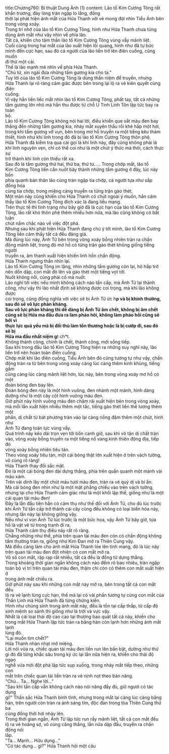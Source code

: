 title:Chương760: Bí thuật Dung Ảnh (1)
content:
Lão tổ Kim Cương Tông rất khẩn trương, đáy lòng tràn ngập lo lắng, đồng<br>thời lại phát hiện ánh mắt của Hứa Thanh với vẻ mong đợi nhìn Tiểu Ảnh bên<br>trong vòng xoáy.<br>Trong trí nhớ của lão tổ Kim Cương Tông, hình như Hứa Thanh chưa từng<br>dùng ánh mắt như vậy nhìn về phía lão.<br>Tất cả, khiến cho tâm thần lão tổ Kim Cương Tông vùng vẫy mãnh liệt.<br>Cuối cùng trong hai mắt của lão xuất hiện lôi quang, hình như đã tự bức<br>mình đến cực hạn, sau đó cả người của lão liền trở lên điên cuồng, cũng muốn<br>đi thử một cái.<br>Thế là lão mạnh mẽ nhìn về phía Hứa Thanh.<br>"Chủ tử, xin ngài đưa những tấm gương kia cho ta."<br>Tuy lời của lão tổ Kim Cương Tông là dùng thần niệm để truyền, nhưng<br>Hứa Thanh lại rõ ràng cảm giác được bên trong lại lộ ra vẻ kiên quyết cùng điên<br>cuồng.<br>Vì vậy hắn liền liếc mắt nhìn lão tổ Kim Cương Tông, phất tay, tất cả những<br>tấm gương lớn nhỏ mà hắn thu được từ chỗ U Tinh Linh Tôn lập tức bay ra toàn<br>bộ.<br>Lão tổ Kim Cương Tông không nói hai lời, điều khiển que sắt màu đen bay<br>thẳng đến những tấm gương kia, nháy mắt xuyên thấu rồi khẽ hấp một hơi,<br>trong khi tấm gương vỡ vụn, bên trong mơ hồ truyền ra một tiếng kêu thảm<br>thiết, hình như khí linh trong đó đã bị lão tổ Kim Cương Tông thôn phệ.<br>Hứa Thanh đã kiểm tra qua cái gọi là khí linh này, đây cũng không phải là<br>khí linh nguyên vẹn, chỉ có thể coi như là một chút ý thức mà thôi, cách thực sự<br>trở thành khí linh còn thiếu rất xa.<br>Sau đó là tấm gương thứ hai, thứ ba, thứ tư..... Trong chớp mắt, lão tổ<br>Kim Cương Tông liền cắn nuốt bảy thành những tấm gương ở đây, lúc này bốn<br>phía quanh bản thân lão cũng tràn ngập tia chớp, cả người tựa như sắp đồng hóa<br>cùng tia chớp, trong miệng càng truyền ra từng trận gào thét.<br>Một màn này cũng khiến cho Hứa Thanh có chút ngoài ý muốn, hắn cảm<br>thấy lão tổ Kim Cương Tông đích xác là đang liều mạng.<br>Trên thực tế thì tình trạng như bây giờ đã là cực hạn của lão tổ Kim Cương<br>Tông, lão rất khó thôn phệ thêm nhiều hơn nữa, mà lão cũng không có bất luận<br>chút nắm chắc nào về việc đột phá.<br>Nhưng sau khi phát hiện Hứa Thanh đang chú ý tới mình, lão tổ Kim Cương<br>Tông liền cảm thấy tất cả đều đáng giá.<br>Mà đúng lúc này, Ảnh Tử bên trong vòng xoáy bỗng nhiên tràn ra chấn<br>động mãnh liệt, trong đó mơ hồ có từng trận gào thét không giống tiếng người<br>truyền ra, âm thanh xuất hiện khiến linh hồn chấn động.<br>Hứa Thanh ngưng thần nhìn lại.<br>Lão tổ Kim Cương Tông im lặng, nhìn những tấm gương còn lại, hô hấp trở<br>nên dồn dập, con mắt đỏ lên và gào thét một tiếng vọt tới.<br>Nuốt không nổi, cũng phải cố mà nuốt.<br>Lão nghĩ tới việc nếu mình không cách nào tấn cấp, mà Ảnh Tử lại thành<br>công, như vậy thì lão nhất định sẽ không được coi trọng, mà khi lão không được<br>coi trọng, cũng đồng nghĩa với việc sẽ bị Ảnh Tử ức h**p và bị khinh thường,<br>sau đó sẽ vô lực phản kháng.<br>Sau vô lực phản kháng thì dễ dàng bị Ảnh Tử âm chết, không bị âm chết<br>cũng sẽ bị Hứa ma đầu đưa ra làm pháo hôi, không làm pháo hôi cũng sẽ bởi vì<br>thực lực quá yếu mà bị đối thủ làm tổn thương hoặc là bị cướp đi, sau đó sẽ bị<br>Hứa ma đầu nhất niệm g**t ch*t.<br>Không thành công, chính là chết, thành công, mới sống tiếp.<br>Sau khi trong đầu lão tổ Kim Cương Tông hiện ra những suy nghĩ này, lão<br>liền trở nên hoàn toàn điên cuồng.<br>Chớp mắt khi lão điên cuồng, Tiểu Ảnh bên đó cũng tương tự như vậy, chấn<br>động tràn ra từ bên trong vòng xoáy càng lúc càng thêm kinh khủng, tiếng gầm<br>cũng càng lúc càng mãnh liệt hơn, lúc này, bên trong vòng xoáy mơ hồ có một<br>đoàn bóng đen bay lên.<br>Đoàn bóng đen này là một hình vuông, đen nhánh một mảnh, hình dáng<br>dường như là một cây cột hình vuông màu đen.<br>Giờ phút này hình vuông màu đen chậm rãi xuất hiện bên trong vòng xoáy,<br>mà mỗi lần xuất hiện nhiều thêm một tấc, tiếng gào thét liền thê lương thêm một<br>phần, dị chất từ bát phương tràn vào lại càng nồng đậm thêm một chút, hình như<br>Ảnh Tử đang toàn lực vùng vẫy.<br>Quá trình này kéo dài trọn vẹn tới bốn canh giờ, sau khi vô tận dị chất tràn<br>vào, vòng xoáy bỗng truyền ra một tiếng nổ vang kinh thiên động địa, tiếp đó<br>vòng xoáy bỗng nhiên tiêu tán.<br>Theo vòng xoáy tiêu tán, một cái bóng thật lớn xuất hiện ở trên vách tường,<br>vô cùng rõ ràng!<br>Hứa Thanh thay đổi sắc mặt.<br>Đó là một cái bóng đen dài dựng thẳng, phía trên quấn quanh một mảnh vải<br>màu xám.<br>Trên vải dính lây một chút máu tươi màu đen, tràn ra vẻ quỷ dị và bí ẩn.<br>Mà cái bóng đen nhìn như là một mặt phẳng chiếu vào trên vách tường,<br>nhưng lại cho Hứa Thanh cảm giác như là một khối lập thể, giống như là một<br>cái quan tài màu đen!<br>Đây là lần đầu tiên hắn có cảm thụ như thế đối với Ảnh Tử, cho dù lúc trước<br>khi Ảnh Tử tấn cấp trở thành cái cây cũng đều không có loại biến hóa này,<br>nhưng lần này lại không giống vậy.<br>Nếu như ví von Ảnh Tử lúc trước là một bức họa, vậy Ảnh Tử bây giờ, tựa<br>hồ là vật vẽ từ trong tranh đi ra.<br>Hứa Thanh cảm thụ điều này rất rõ ràng.<br>Chẳng những như thế, phía trên quan tài màu đen còn có chấn động không<br>tầm thường tràn ra, giống như Kim Đan mở ra Thiên Cung vậy.<br>Mà điều càng làm cho ánh mắt Hứa Thanh lóe lên tinh mang, đó là lúc này<br>trên quan tài màu đen đột nhiên có con mắt mở ra.<br>Vô số con mắt, rập rạp rất nhiều, tất cả đều là đồng tử dựng thẳng.<br>Trong khoảng thời gian ngắn không cách nào đếm rõ bao nhiêu, tràn ngập<br>toàn bộ vị trí trên quan tài màu đen, thậm chí còn có thêm con mắt xuất hiện ở<br>trong ánh mắt chiếu ra.<br>Giờ phút này sau khi những con mắt này mở ra, bên trong tất cả con mắt đều<br>lộ ra vẻ lạnh lùng cực hạn, thế mà lại có vài phần tương tự cùng con mắt của<br>Thần Linh mà Hứa Thanh đã từng chứng kiến.<br>Hình như chúng sinh trong ánh mắt này, đều là tồn tại cấp thấp, từ cấp độ<br>sinh mệnh so sánh thì giống như là trời và vực vậy.<br>Nhất là cái loại thái độ cao cao tại thượng bao quát tất cả này, khiến cho<br>trong mắt Hứa Thanh lập tức tràn ra băng hàn còn lạnh hơn những ánh mắt lạnh<br>lùng đó.<br>"Lại muốn tìm chết?"<br>Hứa Thanh nhàn nhạt mở miệng.<br>Lời nói vừa ra, chiếc quan tài màu đen liền run lên bần bật, dường như thứ<br>gì đó đã từng khắc sâu trong ký ức lại lần nữa hiện ra, khiến cho thái độ ngạo<br>nghễ vừa mới đột phá lập tức sụp xuống, trong nháy mắt tiếp theo, những con<br>mắt trên chiếc quan tài liền tràn ra vẻ nịnh nọt theo bản năng.<br>"Chủ... Ta... Nghe lời..."<br>"Sau khi tấn cấp vẫn không cách nào nói năng đầy đủ, giữ ngươi có tác dụng<br>gì!" Thần sắc Hứa Thanh bình tĩnh, nhưng trong mắt lại càng lúc càng băng<br>hàn, trên người còn tràn ra ánh sáng tím, độc đan trong tòa Thiên Cung thứ ba<br>cũng đồng thời hơi nhảy lên.<br>Trong thời gian ngắn, Ảnh Tử lập tức run rẩy mãnh liệt, tất cả con mắt đều<br>lộ ra vẻ hoảng sợ, vô cùng căng thẳng, lần nữa dập đầu, truyền ra chấn động nói<br>lắp.<br>"Ta... Mạnh... Hữu dụng..."<br>"Có tác dụng... gì?" Hứa Thanh hỏi một câu